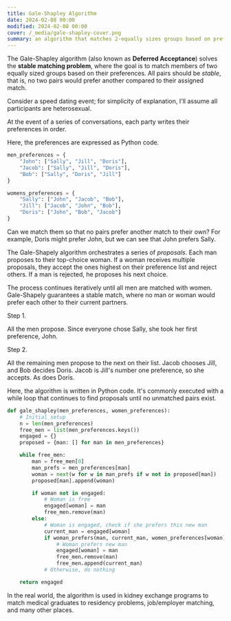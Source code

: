 ```yaml
---
title: Gale-Shapley Algorithm
date: 2024-02-08 00:00
modified: 2024-02-08 00:00
cover: /_media/gale-shapley-cover.png
summary: an algorithm that matches 2-equally sizes groups based on preferences.
---
```


The Gale-Shapley algorithm (also known as **Deferred Acceptance**) solves the **stable matching problem**, where the goal is to match members of two equally sized groups based on their preferences. All pairs should be *stable*, that is, no two pairs would prefer another compared to their assigned match.

Consider a speed dating event; for simplicity of explanation, I'll assume all participants are heterosexual.

At the event of a series of conversations, each party writes their preferences in order.

Here, the preferences are expressed as Python code.

```python
men_preferences = {
    "John": ["Sally", "Jill", "Doris"],
    "Jacob": ["Sally", "Jill", "Doris"],
    "Bob": ["Sally", "Doris", "Jill"]
}
```

```python
womens_preferences = {
    "Sally": ["John", "Jacob", "Bob"],
    "Jill": ["Jacob", "John", "Bob"],
    "Doris": ["John", "Bob", "Jacob"]
}
```

Can we match them so that no pairs prefer another match to their own? For example, Doris might prefer John, but we can see that John prefers Sally.

The Gale-Shapely algorithm orchestrates a series of *proposals*. Each man proposes to their top-choice woman. If a woman receives multiple proposals, they accept the ones highest on their preference list and reject others. If a man is rejected, he proposes his next choice.

The process continues iteratively until all men are matched with women. Gale-Shapely guarantees a stable match, where no man or woman would prefer each other to their current partners.

Step 1.

All the men propose. Since everyone chose Sally, she took her first preference, John.

Step 2.

All the remaining men propose to the next on their list. Jacob chooses Jill, and Bob decides Doris. Jacob is Jill's number one preference, so she accepts. As does Doris.

Here, the algorithm is written in Python code. It's commonly executed with a while loop that continues to find proposals until no unmatched pairs exist.

```python
def gale_shapley(men_preferences, women_preferences):
    # Initial setup
    n = len(men_preferences)
    free_men = list(men_preferences.keys())
    engaged = {}
    proposed = {man: [] for man in men_preferences}

    while free_men:
        man = free_men[0]
        man_prefs = men_preferences[man]
        woman = next(w for w in man_prefs if w not in proposed[man])
        proposed[man].append(woman)

        if woman not in engaged:
            # Woman is free
            engaged[woman] = man
            free_men.remove(man)
        else:
            # Woman is engaged, check if she prefers this new man
            current_man = engaged[woman]
            if woman_prefers(man, current_man, women_preferences[woman]):
                # Woman prefers new man
                engaged[woman] = man
                free_men.remove(man)
                free_men.append(current_man)
            # Otherwise, do nothing

    return engaged
```

In the real world, the algorithm is used in kidney exchange programs to match medical graduates to residency problems, job/employer matching, and many other places.
